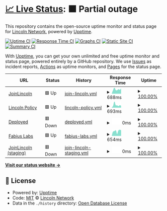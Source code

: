 # [📈 Live Status](https://lincolnlabs.github.io/internal-health-check): <!--live status--> **🟧 Partial outage**

This repository contains the open-source uptime monitor and status page for [Lincoln Network](https://lincolnlabs.github.io/internal-health-check), powered by [Upptime](https://github.com/upptime/upptime).

[![Uptime CI](https://github.com/lincolnlabs/internal-health-check/workflows/Uptime%20CI/badge.svg)](https://github.com/upptime/upptime/actions?query=workflow%3A%22Uptime+CI%22)
[![Response Time CI](https://github.com/lincolnlabs/internal-health-check/workflows/Response%20Time%20CI/badge.svg)](https://github.com/upptime/upptime/actions?query=workflow%3A%22Response+Time+CI%22)
[![Graphs CI](https://github.com/lincolnlabs/internal-health-check/workflows/Graphs%20CI/badge.svg)](https://github.com/upptime/upptime/actions?query=workflow%3A%22Graphs+CI%22)
[![Static Site CI](https://github.com/lincolnlabs/internal-health-check/workflows/Static%20Site%20CI/badge.svg)](https://github.com/upptime/upptime/actions?query=workflow%3A%22Static+Site+CI%22)
[![Summary CI](https://github.com/lincolnlabs/internal-health-check/workflows/Summary%20CI/badge.svg)](https://github.com/upptime/upptime/actions?query=workflow%3A%22Summary+CI%22)

With [Upptime](https://upptime.js.org), you can get your own unlimited and free uptime monitor and status page, powered entirely by a GitHub repository. We use [Issues](https://github.com/lincolnlabs/internal-health-check/issues) as incident reports, [Actions](https://github.com/lincolnlabs/internal-health-check/actions) as uptime monitors, and [Pages](https://lincolnlabs.github.io/internal-health-check) for the status page.

<!--start: status pages-->
<!-- This summary is generated by Upptime (https://github.com/upptime/upptime) -->
<!-- Do not edit this manually, your changes will be overwritten -->
<!-- prettier-ignore -->
| URL | Status | History | Response Time | Uptime |
| --- | ------ | ------- | ------------- | ------ |
| <img alt="" src="https://favicons.githubusercontent.com/joinlincoln.org" height="13"> [JoinLincoln](https://joinlincoln.org) | 🟩 Up | [join-lincoln.yml](https://github.com/lincolnlabs/internal-health-check/commits/HEAD/history/join-lincoln.yml) | <details><summary><img alt="Response time graph" src="./graphs/join-lincoln/response-time-week.png" height="20"> 688ms</summary><br><a href="https://lincolnlabs.github.io/internal-health-check/history/join-lincoln"><img alt="Response time 661" src="https://img.shields.io/endpoint?url=https%3A%2F%2Fraw.githubusercontent.com%2Flincolnlabs%2Finternal-health-check%2FHEAD%2Fapi%2Fjoin-lincoln%2Fresponse-time.json"></a><br><a href="https://lincolnlabs.github.io/internal-health-check/history/join-lincoln"><img alt="24-hour response time 603" src="https://img.shields.io/endpoint?url=https%3A%2F%2Fraw.githubusercontent.com%2Flincolnlabs%2Finternal-health-check%2FHEAD%2Fapi%2Fjoin-lincoln%2Fresponse-time-day.json"></a><br><a href="https://lincolnlabs.github.io/internal-health-check/history/join-lincoln"><img alt="7-day response time 688" src="https://img.shields.io/endpoint?url=https%3A%2F%2Fraw.githubusercontent.com%2Flincolnlabs%2Finternal-health-check%2FHEAD%2Fapi%2Fjoin-lincoln%2Fresponse-time-week.json"></a><br><a href="https://lincolnlabs.github.io/internal-health-check/history/join-lincoln"><img alt="30-day response time 1017" src="https://img.shields.io/endpoint?url=https%3A%2F%2Fraw.githubusercontent.com%2Flincolnlabs%2Finternal-health-check%2FHEAD%2Fapi%2Fjoin-lincoln%2Fresponse-time-month.json"></a><br><a href="https://lincolnlabs.github.io/internal-health-check/history/join-lincoln"><img alt="1-year response time 676" src="https://img.shields.io/endpoint?url=https%3A%2F%2Fraw.githubusercontent.com%2Flincolnlabs%2Finternal-health-check%2FHEAD%2Fapi%2Fjoin-lincoln%2Fresponse-time-year.json"></a></details> | <details><summary><a href="https://lincolnlabs.github.io/internal-health-check/history/join-lincoln">100.00%</a></summary><a href="https://lincolnlabs.github.io/internal-health-check/history/join-lincoln"><img alt="All-time uptime 100.00%" src="https://img.shields.io/endpoint?url=https%3A%2F%2Fraw.githubusercontent.com%2Flincolnlabs%2Finternal-health-check%2FHEAD%2Fapi%2Fjoin-lincoln%2Fuptime.json"></a><br><a href="https://lincolnlabs.github.io/internal-health-check/history/join-lincoln"><img alt="24-hour uptime 100.00%" src="https://img.shields.io/endpoint?url=https%3A%2F%2Fraw.githubusercontent.com%2Flincolnlabs%2Finternal-health-check%2FHEAD%2Fapi%2Fjoin-lincoln%2Fuptime-day.json"></a><br><a href="https://lincolnlabs.github.io/internal-health-check/history/join-lincoln"><img alt="7-day uptime 100.00%" src="https://img.shields.io/endpoint?url=https%3A%2F%2Fraw.githubusercontent.com%2Flincolnlabs%2Finternal-health-check%2FHEAD%2Fapi%2Fjoin-lincoln%2Fuptime-week.json"></a><br><a href="https://lincolnlabs.github.io/internal-health-check/history/join-lincoln"><img alt="30-day uptime 100.00%" src="https://img.shields.io/endpoint?url=https%3A%2F%2Fraw.githubusercontent.com%2Flincolnlabs%2Finternal-health-check%2FHEAD%2Fapi%2Fjoin-lincoln%2Fuptime-month.json"></a><br><a href="https://lincolnlabs.github.io/internal-health-check/history/join-lincoln"><img alt="1-year uptime 100.00%" src="https://img.shields.io/endpoint?url=https%3A%2F%2Fraw.githubusercontent.com%2Flincolnlabs%2Finternal-health-check%2FHEAD%2Fapi%2Fjoin-lincoln%2Fuptime-year.json"></a></details>
| <img alt="" src="https://favicons.githubusercontent.com/lincolnpolicy.org" height="13"> [Lincoln Policy](https://lincolnpolicy.org) | 🟩 Up | [lincoln-policy.yml](https://github.com/lincolnlabs/internal-health-check/commits/HEAD/history/lincoln-policy.yml) | <details><summary><img alt="Response time graph" src="./graphs/lincoln-policy/response-time-week.png" height="20"> 693ms</summary><br><a href="https://lincolnlabs.github.io/internal-health-check/history/lincoln-policy"><img alt="Response time 641" src="https://img.shields.io/endpoint?url=https%3A%2F%2Fraw.githubusercontent.com%2Flincolnlabs%2Finternal-health-check%2FHEAD%2Fapi%2Flincoln-policy%2Fresponse-time.json"></a><br><a href="https://lincolnlabs.github.io/internal-health-check/history/lincoln-policy"><img alt="24-hour response time 689" src="https://img.shields.io/endpoint?url=https%3A%2F%2Fraw.githubusercontent.com%2Flincolnlabs%2Finternal-health-check%2FHEAD%2Fapi%2Flincoln-policy%2Fresponse-time-day.json"></a><br><a href="https://lincolnlabs.github.io/internal-health-check/history/lincoln-policy"><img alt="7-day response time 693" src="https://img.shields.io/endpoint?url=https%3A%2F%2Fraw.githubusercontent.com%2Flincolnlabs%2Finternal-health-check%2FHEAD%2Fapi%2Flincoln-policy%2Fresponse-time-week.json"></a><br><a href="https://lincolnlabs.github.io/internal-health-check/history/lincoln-policy"><img alt="30-day response time 505" src="https://img.shields.io/endpoint?url=https%3A%2F%2Fraw.githubusercontent.com%2Flincolnlabs%2Finternal-health-check%2FHEAD%2Fapi%2Flincoln-policy%2Fresponse-time-month.json"></a><br><a href="https://lincolnlabs.github.io/internal-health-check/history/lincoln-policy"><img alt="1-year response time 653" src="https://img.shields.io/endpoint?url=https%3A%2F%2Fraw.githubusercontent.com%2Flincolnlabs%2Finternal-health-check%2FHEAD%2Fapi%2Flincoln-policy%2Fresponse-time-year.json"></a></details> | <details><summary><a href="https://lincolnlabs.github.io/internal-health-check/history/lincoln-policy">100.00%</a></summary><a href="https://lincolnlabs.github.io/internal-health-check/history/lincoln-policy"><img alt="All-time uptime 100.00%" src="https://img.shields.io/endpoint?url=https%3A%2F%2Fraw.githubusercontent.com%2Flincolnlabs%2Finternal-health-check%2FHEAD%2Fapi%2Flincoln-policy%2Fuptime.json"></a><br><a href="https://lincolnlabs.github.io/internal-health-check/history/lincoln-policy"><img alt="24-hour uptime 100.00%" src="https://img.shields.io/endpoint?url=https%3A%2F%2Fraw.githubusercontent.com%2Flincolnlabs%2Finternal-health-check%2FHEAD%2Fapi%2Flincoln-policy%2Fuptime-day.json"></a><br><a href="https://lincolnlabs.github.io/internal-health-check/history/lincoln-policy"><img alt="7-day uptime 100.00%" src="https://img.shields.io/endpoint?url=https%3A%2F%2Fraw.githubusercontent.com%2Flincolnlabs%2Finternal-health-check%2FHEAD%2Fapi%2Flincoln-policy%2Fuptime-week.json"></a><br><a href="https://lincolnlabs.github.io/internal-health-check/history/lincoln-policy"><img alt="30-day uptime 100.00%" src="https://img.shields.io/endpoint?url=https%3A%2F%2Fraw.githubusercontent.com%2Flincolnlabs%2Finternal-health-check%2FHEAD%2Fapi%2Flincoln-policy%2Fuptime-month.json"></a><br><a href="https://lincolnlabs.github.io/internal-health-check/history/lincoln-policy"><img alt="1-year uptime 100.00%" src="https://img.shields.io/endpoint?url=https%3A%2F%2Fraw.githubusercontent.com%2Flincolnlabs%2Finternal-health-check%2FHEAD%2Fapi%2Flincoln-policy%2Fuptime-year.json"></a></details>
| <img alt="" src="https://favicons.githubusercontent.com/calldeployed.com" height="13"> [Deployed](https://calldeployed.com) | 🟥 Down | [deployed.yml](https://github.com/lincolnlabs/internal-health-check/commits/HEAD/history/deployed.yml) | <details><summary><img alt="Response time graph" src="./graphs/deployed/response-time-week.png" height="20"> 0ms</summary><br><a href="https://lincolnlabs.github.io/internal-health-check/history/deployed"><img alt="Response time 370" src="https://img.shields.io/endpoint?url=https%3A%2F%2Fraw.githubusercontent.com%2Flincolnlabs%2Finternal-health-check%2FHEAD%2Fapi%2Fdeployed%2Fresponse-time.json"></a><br><a href="https://lincolnlabs.github.io/internal-health-check/history/deployed"><img alt="24-hour response time 0" src="https://img.shields.io/endpoint?url=https%3A%2F%2Fraw.githubusercontent.com%2Flincolnlabs%2Finternal-health-check%2FHEAD%2Fapi%2Fdeployed%2Fresponse-time-day.json"></a><br><a href="https://lincolnlabs.github.io/internal-health-check/history/deployed"><img alt="7-day response time 0" src="https://img.shields.io/endpoint?url=https%3A%2F%2Fraw.githubusercontent.com%2Flincolnlabs%2Finternal-health-check%2FHEAD%2Fapi%2Fdeployed%2Fresponse-time-week.json"></a><br><a href="https://lincolnlabs.github.io/internal-health-check/history/deployed"><img alt="30-day response time 0" src="https://img.shields.io/endpoint?url=https%3A%2F%2Fraw.githubusercontent.com%2Flincolnlabs%2Finternal-health-check%2FHEAD%2Fapi%2Fdeployed%2Fresponse-time-month.json"></a><br><a href="https://lincolnlabs.github.io/internal-health-check/history/deployed"><img alt="1-year response time 367" src="https://img.shields.io/endpoint?url=https%3A%2F%2Fraw.githubusercontent.com%2Flincolnlabs%2Finternal-health-check%2FHEAD%2Fapi%2Fdeployed%2Fresponse-time-year.json"></a></details> | <details><summary><a href="https://lincolnlabs.github.io/internal-health-check/history/deployed">100.00%</a></summary><a href="https://lincolnlabs.github.io/internal-health-check/history/deployed"><img alt="All-time uptime 100.00%" src="https://img.shields.io/endpoint?url=https%3A%2F%2Fraw.githubusercontent.com%2Flincolnlabs%2Finternal-health-check%2FHEAD%2Fapi%2Fdeployed%2Fuptime.json"></a><br><a href="https://lincolnlabs.github.io/internal-health-check/history/deployed"><img alt="24-hour uptime 100.00%" src="https://img.shields.io/endpoint?url=https%3A%2F%2Fraw.githubusercontent.com%2Flincolnlabs%2Finternal-health-check%2FHEAD%2Fapi%2Fdeployed%2Fuptime-day.json"></a><br><a href="https://lincolnlabs.github.io/internal-health-check/history/deployed"><img alt="7-day uptime 100.00%" src="https://img.shields.io/endpoint?url=https%3A%2F%2Fraw.githubusercontent.com%2Flincolnlabs%2Finternal-health-check%2FHEAD%2Fapi%2Fdeployed%2Fuptime-week.json"></a><br><a href="https://lincolnlabs.github.io/internal-health-check/history/deployed"><img alt="30-day uptime 100.00%" src="https://img.shields.io/endpoint?url=https%3A%2F%2Fraw.githubusercontent.com%2Flincolnlabs%2Finternal-health-check%2FHEAD%2Fapi%2Fdeployed%2Fuptime-month.json"></a><br><a href="https://lincolnlabs.github.io/internal-health-check/history/deployed"><img alt="1-year uptime 100.00%" src="https://img.shields.io/endpoint?url=https%3A%2F%2Fraw.githubusercontent.com%2Flincolnlabs%2Finternal-health-check%2FHEAD%2Fapi%2Fdeployed%2Fuptime-year.json"></a></details>
| <img alt="" src="https://favicons.githubusercontent.com/fabiuslabs.com" height="13"> [Fabius Labs](https://fabiuslabs.com) | 🟩 Up | [fabius-labs.yml](https://github.com/lincolnlabs/internal-health-check/commits/HEAD/history/fabius-labs.yml) | <details><summary><img alt="Response time graph" src="./graphs/fabius-labs/response-time-week.png" height="20"> 654ms</summary><br><a href="https://lincolnlabs.github.io/internal-health-check/history/fabius-labs"><img alt="Response time 491" src="https://img.shields.io/endpoint?url=https%3A%2F%2Fraw.githubusercontent.com%2Flincolnlabs%2Finternal-health-check%2FHEAD%2Fapi%2Ffabius-labs%2Fresponse-time.json"></a><br><a href="https://lincolnlabs.github.io/internal-health-check/history/fabius-labs"><img alt="24-hour response time 353" src="https://img.shields.io/endpoint?url=https%3A%2F%2Fraw.githubusercontent.com%2Flincolnlabs%2Finternal-health-check%2FHEAD%2Fapi%2Ffabius-labs%2Fresponse-time-day.json"></a><br><a href="https://lincolnlabs.github.io/internal-health-check/history/fabius-labs"><img alt="7-day response time 654" src="https://img.shields.io/endpoint?url=https%3A%2F%2Fraw.githubusercontent.com%2Flincolnlabs%2Finternal-health-check%2FHEAD%2Fapi%2Ffabius-labs%2Fresponse-time-week.json"></a><br><a href="https://lincolnlabs.github.io/internal-health-check/history/fabius-labs"><img alt="30-day response time 658" src="https://img.shields.io/endpoint?url=https%3A%2F%2Fraw.githubusercontent.com%2Flincolnlabs%2Finternal-health-check%2FHEAD%2Fapi%2Ffabius-labs%2Fresponse-time-month.json"></a><br><a href="https://lincolnlabs.github.io/internal-health-check/history/fabius-labs"><img alt="1-year response time 526" src="https://img.shields.io/endpoint?url=https%3A%2F%2Fraw.githubusercontent.com%2Flincolnlabs%2Finternal-health-check%2FHEAD%2Fapi%2Ffabius-labs%2Fresponse-time-year.json"></a></details> | <details><summary><a href="https://lincolnlabs.github.io/internal-health-check/history/fabius-labs">100.00%</a></summary><a href="https://lincolnlabs.github.io/internal-health-check/history/fabius-labs"><img alt="All-time uptime 100.00%" src="https://img.shields.io/endpoint?url=https%3A%2F%2Fraw.githubusercontent.com%2Flincolnlabs%2Finternal-health-check%2FHEAD%2Fapi%2Ffabius-labs%2Fuptime.json"></a><br><a href="https://lincolnlabs.github.io/internal-health-check/history/fabius-labs"><img alt="24-hour uptime 100.00%" src="https://img.shields.io/endpoint?url=https%3A%2F%2Fraw.githubusercontent.com%2Flincolnlabs%2Finternal-health-check%2FHEAD%2Fapi%2Ffabius-labs%2Fuptime-day.json"></a><br><a href="https://lincolnlabs.github.io/internal-health-check/history/fabius-labs"><img alt="7-day uptime 100.00%" src="https://img.shields.io/endpoint?url=https%3A%2F%2Fraw.githubusercontent.com%2Flincolnlabs%2Finternal-health-check%2FHEAD%2Fapi%2Ffabius-labs%2Fuptime-week.json"></a><br><a href="https://lincolnlabs.github.io/internal-health-check/history/fabius-labs"><img alt="30-day uptime 100.00%" src="https://img.shields.io/endpoint?url=https%3A%2F%2Fraw.githubusercontent.com%2Flincolnlabs%2Finternal-health-check%2FHEAD%2Fapi%2Ffabius-labs%2Fuptime-month.json"></a><br><a href="https://lincolnlabs.github.io/internal-health-check/history/fabius-labs"><img alt="1-year uptime 100.00%" src="https://img.shields.io/endpoint?url=https%3A%2F%2Fraw.githubusercontent.com%2Flincolnlabs%2Finternal-health-check%2FHEAD%2Fapi%2Ffabius-labs%2Fuptime-year.json"></a></details>
| <img alt="" src="https://favicons.githubusercontent.com/staging.joinlincoln.org" height="13"> [JoinLincoln (staging)](https://staging.joinlincoln.org) | 🟥 Down | [join-lincoln-staging.yml](https://github.com/lincolnlabs/internal-health-check/commits/HEAD/history/join-lincoln-staging.yml) | <details><summary><img alt="Response time graph" src="./graphs/join-lincoln-staging/response-time-week.png" height="20"> 0ms</summary><br><a href="https://lincolnlabs.github.io/internal-health-check/history/join-lincoln-staging"><img alt="Response time 0" src="https://img.shields.io/endpoint?url=https%3A%2F%2Fraw.githubusercontent.com%2Flincolnlabs%2Finternal-health-check%2FHEAD%2Fapi%2Fjoin-lincoln-staging%2Fresponse-time.json"></a><br><a href="https://lincolnlabs.github.io/internal-health-check/history/join-lincoln-staging"><img alt="24-hour response time 0" src="https://img.shields.io/endpoint?url=https%3A%2F%2Fraw.githubusercontent.com%2Flincolnlabs%2Finternal-health-check%2FHEAD%2Fapi%2Fjoin-lincoln-staging%2Fresponse-time-day.json"></a><br><a href="https://lincolnlabs.github.io/internal-health-check/history/join-lincoln-staging"><img alt="7-day response time 0" src="https://img.shields.io/endpoint?url=https%3A%2F%2Fraw.githubusercontent.com%2Flincolnlabs%2Finternal-health-check%2FHEAD%2Fapi%2Fjoin-lincoln-staging%2Fresponse-time-week.json"></a><br><a href="https://lincolnlabs.github.io/internal-health-check/history/join-lincoln-staging"><img alt="30-day response time 0" src="https://img.shields.io/endpoint?url=https%3A%2F%2Fraw.githubusercontent.com%2Flincolnlabs%2Finternal-health-check%2FHEAD%2Fapi%2Fjoin-lincoln-staging%2Fresponse-time-month.json"></a><br><a href="https://lincolnlabs.github.io/internal-health-check/history/join-lincoln-staging"><img alt="1-year response time 0" src="https://img.shields.io/endpoint?url=https%3A%2F%2Fraw.githubusercontent.com%2Flincolnlabs%2Finternal-health-check%2FHEAD%2Fapi%2Fjoin-lincoln-staging%2Fresponse-time-year.json"></a></details> | <details><summary><a href="https://lincolnlabs.github.io/internal-health-check/history/join-lincoln-staging">100.00%</a></summary><a href="https://lincolnlabs.github.io/internal-health-check/history/join-lincoln-staging"><img alt="All-time uptime 100.00%" src="https://img.shields.io/endpoint?url=https%3A%2F%2Fraw.githubusercontent.com%2Flincolnlabs%2Finternal-health-check%2FHEAD%2Fapi%2Fjoin-lincoln-staging%2Fuptime.json"></a><br><a href="https://lincolnlabs.github.io/internal-health-check/history/join-lincoln-staging"><img alt="24-hour uptime 100.00%" src="https://img.shields.io/endpoint?url=https%3A%2F%2Fraw.githubusercontent.com%2Flincolnlabs%2Finternal-health-check%2FHEAD%2Fapi%2Fjoin-lincoln-staging%2Fuptime-day.json"></a><br><a href="https://lincolnlabs.github.io/internal-health-check/history/join-lincoln-staging"><img alt="7-day uptime 100.00%" src="https://img.shields.io/endpoint?url=https%3A%2F%2Fraw.githubusercontent.com%2Flincolnlabs%2Finternal-health-check%2FHEAD%2Fapi%2Fjoin-lincoln-staging%2Fuptime-week.json"></a><br><a href="https://lincolnlabs.github.io/internal-health-check/history/join-lincoln-staging"><img alt="30-day uptime 100.00%" src="https://img.shields.io/endpoint?url=https%3A%2F%2Fraw.githubusercontent.com%2Flincolnlabs%2Finternal-health-check%2FHEAD%2Fapi%2Fjoin-lincoln-staging%2Fuptime-month.json"></a><br><a href="https://lincolnlabs.github.io/internal-health-check/history/join-lincoln-staging"><img alt="1-year uptime 100.00%" src="https://img.shields.io/endpoint?url=https%3A%2F%2Fraw.githubusercontent.com%2Flincolnlabs%2Finternal-health-check%2FHEAD%2Fapi%2Fjoin-lincoln-staging%2Fuptime-year.json"></a></details>

<!--end: status pages-->

[**Visit our status website →**](https://lincolnlabs.github.io/internal-health-check)

## 📄 License

- Powered by: [Upptime](https://github.com/upptime/upptime)
- Code: [MIT](./LICENSE) © [Lincoln Network](https://lincolnlabs.github.io/internal-health-check)
- Data in the `./history` directory: [Open Database License](https://opendatacommons.org/licenses/odbl/1-0/)
